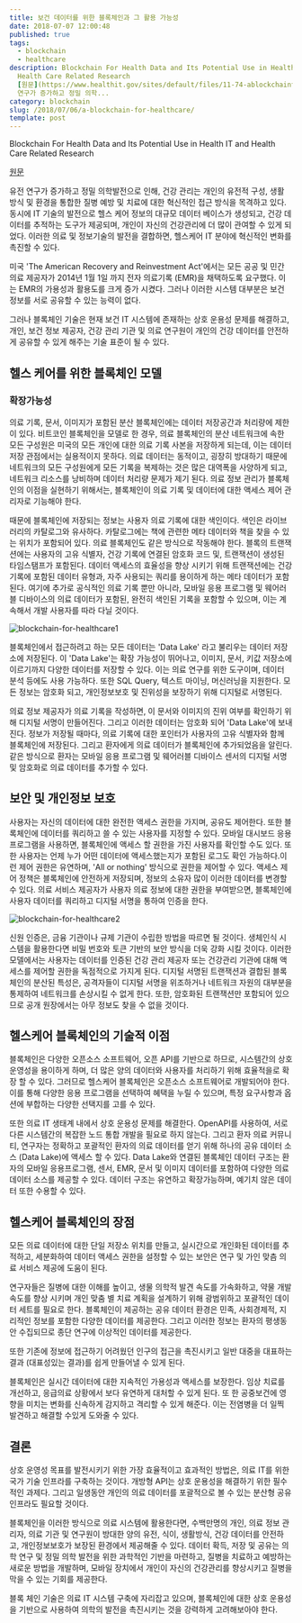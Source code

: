 ```yaml
---
title: 보건 데이터를 위한 블록체인과 그 활용 가능성
date: 2018-07-07 12:00:48
published: true
tags:
  - blockchain
  - healthcare
description: Blockchain For Health Data and Its Potential Use in Health IT and
  Health Care Related Research
  [원문](https://www.healthit.gov/sites/default/files/11-74-ablockchainforhealthcare.pdf)  유전
  연구가 증가하고 정밀 의학...
category: blockchain
slug: /2018/07/06/a-blockchain-for-healthcare/
template: post
---
```


Blockchain For Health Data and Its Potential Use in Health IT and Health Care Related Research

[원문](https://www.healthit.gov/sites/default/files/11-74-ablockchainforhealthcare.pdf)

유전 연구가 증가하고 정밀 의학발전으로 인해, 건강 관리는 개인의 유전적 구성, 생활 방식 및 환경을 통합한 질병 예방 및 치료에 대한 혁신적인 접근 방식을 목격하고 있다. 동시에 IT 기술의 발전으로 헬스 케어 정보의 대규모 데이터 베이스가 생성되고, 건강 데이터를 추적하는 도구가 제공되며, 개인이 자신의 건강관리에 더 많이 관여할 수 있게 되었다. 이러한 의료 및 정보기술의 발전을 결합하면, 헬스케어 IT 분야에 혁신적인 변화를 촉진할 수 있다.

미국 'The American Recovery and Reinvestment Act'에서는 모든 공공 및 민간 의료 제공자가 2014년 1월 1일 까지 전자 의료기록 (EMR)을 채택하도록 요구했다. 이는 EMR의 가용성과 활용도를 크게 증가 시켰다. 그러나 이러한 시스템 대부분은 보건 정보를 서로 공유할 수 있는 능력이 없다.

그러나 블록체인 기술은 현재 보건 IT 시스템에 존재하는 상호 운용성 문제를 해결하고, 개인, 보건 정보 제공자, 건강 관리 기관 및 의료 연구원이 개인의 건강 데이터를 안전하게 공유할 수 있게 해주는 기술 표준이 될 수 있다.

## 헬스 케어를 위한 블록체인 모델

### 확장가능성

의료 기록, 문서, 이미지가 포함된 분산 블록체인에는 데이터 저장공간과 처리량에 제한이 있다. 비트코인 블록체인을 모델로 한 경우, 의료 블록체인의 분산 네트워크에 속한 모든 구성원은 미국의 모든 개인에 대한 의료 기록 사본을 저장하게 되는데, 이는 데이터 저장 관점에서는 실용적이지 못하다. 의료 데이터는 동적이고, 굉장히 방대하기 때문에 네트워크의 모든 구성원에게 모든 기록을 복제하는 것은 많은 대역폭을 사양하게 되고, 네트워크 리소스를 낭비하며 데이터 처리량 문제가 제기 된다. 의료 정보 관리가 블록체인의 이점을 실현하기 위해서는, 블록체인이 의료 기록 및 데이터에 대한 액세스 제어 관리자로 기능해야 한다.

때문에 블록체인에 저장되는 정보는 사용자 의료 기록에 대한 색인이다. 색인은 라이브러리의 카탈로그와 유사하다. 카탈로그에는 책에 관련한 메타 데이터와 책을 찾을 수 있는 위치가 포함되어 있다. 의료 블록체인도 같은 방식으로 작동해야 한다. 블록의 트랜잭션에는 사용자의 고유 식별자, 건강 기록에 연결된 암호화 코드 및, 트랜잭션이 생성된 타임스탬프가 포함된다. 데이터 액세스의 효율성을 향상 시키기 위해 트랜잭션에는 건강기록에 포함된 데이터 유형과, 자주 사용되는 쿼리를 용이하게 하는 메타 데이터가 포함된다. 여기에 추가로 공식적인 의료 기록 뿐만 아니라, 모바일 응용 프로그램 및 웨어러블 디바이스의 의료 데이터가 포함된, 완전히 색인된 기록을 포함할 수 있으며, 이는 계속해서 개발 사용자를 따라 다닐 것이다.

![blockchain-for-healthcare1](../images/blockchain-for-healthcare1.png)

블록체인에서 접근하려고 하는 모든 데이터는 'Data Lake' 라고 불리우는 데이터 저장소에 저장된다. 이 'Data Lake'는 확장 가능성이 뛰어나고, 이미지, 문서, 키값 저장소에 이르기까지 다양한 데이터를 저장할 수 있다. 이는 의료 연구를 위한 도구이며, 데이터 분석 등에도 사용 가능하다. 또한 SQL Query, 텍스트 마이닝, 머신러닝을 지원한다. 모든 정보는 암호화 되고, 개인정보보호 및 진위성을 보장하기 위해 디지털로 서명된다.

의료 정보 제공자가 의료 기록을 작성하면, 이 문서와 이미지의 진위 여부를 확인하기 위해 디지털 서명이 만들어진다. 그리고 이러한 데이터는 암호화 되어 'Data Lake'에 보내진다. 정보가 저장될 때마다, 의료 기록에 대한 포인터가 사용자의 고유 식별자와 함께 블록체인에 저장된다. 그리고 환자에게 의료 데이터가 블록체인에 추가되었음을 알린다. 같은 방식으로 환자는 모바일 응용 프로그램 및 웨어러블 디바이스 센서의 디지털 서명 및 암호화로 의료 데이터를 추가할 수 있다.

## 보안 및 개인정보 보호

사용자는 자신의 데이터에 대한 완전한 액세스 권한을 가지며, 공유도 제어한다. 또한 블록체인에 데이터를 쿼리하고 쓸 수 있는 사용자를 지정할 수 있다. 모바일 대시보드 응용프로그램을 사용하면, 블록체인에 액세스 할 권한을 가진 사용자를 확인할 수도 있다. 또한 사용자는 언제 누가 어떤 데이터에 액세스했는지가 포함된 로그도 확인 가능하다.이런 제어 권한은 유연하며, 'All or nothing' 방식으로 권한을 제어할 수 있다. 액세스 제어 정책은 블록체인에 안전하게 저장되며, 정보의 소유자 많이 이러한 데이터를 변경할 수 있다. 의료 서비스 제공자가 사용자 의료 정보에 대한 권한을 부여받으면, 블록체인에 사용자 데이터를 쿼리하고 디지털 서명을 통하여 인증을 한다.

![blockchain-for-healthcare2](../images/blockchain-for-healthcare2.png)

신원 인증은, 금융 기관이나 규제 기관이 수립한 방법을 따르면 될 것이다. 생체인식 시스템을 활용한다면 비밀 번호와 토큰 기반의 보안 방식을 더욱 강화 시킬 것이다. 이러한 모델에서는 사용자는 데이터를 인증된 건강 관리 제공자 또는 건강관리 기관에 대해 액세스를 제어할 권한을 독점적으로 가지게 된다. 디지털 서명된 트랜잭션과 결합된 블록체인의 분산된 특성은, 공격자들이 디지털 서명을 위조하거나 네트워크 자원의 대부분을 통제하여 네트워크를 손상시킬 수 없게 한다. 또한, 암호화된 트랜잭션만 포함되어 있으므로 공개 원장에서는 아무 정보도 찾을 수 없을 것이다.

## 헬스케어 블록체인의 기술적 이점

블록체인은 다양한 오픈소스 소프트웨어, 오픈 API를 기반으로 하므로, 시스템간의 상호운영성을 용이하게 하며, 더 많은 양의 데이터와 사용자를 처리하기 위해 효율적을로 확장 할 수 있다. 그러므로 헬스케어 블록체인은 오픈소스 소프트웨어로 개발되어야 한다. 이를 통해 다양한 응용 프로그램을 선택하여 혜택을 누릴 수 있으며, 특정 요구사항과 옵션에 부합하는 다양한 선택지를 고를 수 있다.

또한 의료 IT 생태계 내에서 상호 운용성 문제를 해결한다. OpenAPI를 사용하여, 서로 다른 시스템간의 복잡한 노드 통합 개발을 필요로 하지 않는다. 그리고 환자 의료 커뮤니티, 연구자는 정확하고 포괄적인 환자의 의료 데이터를 얻기 위해 하나의 공유 데이터 소스 (Data Lake)에 액세스 할 수 있다. Data Lake와 연결된 블록체인 데이터 구조는 환자의 모바일 응용프로그램, 센서, EMR, 문서 및 이미지 데이터를 포함하여 다양한 의료 데이터 소스를 제공할 수 있다. 데이터 구조는 유연하고 확장가능하며, 예기치 않은 데이터 또한 수용할 수 있다.

## 헬스케어 블록체인의 장점

모든 의료 데이터에 대한 단일 저장소 위치를 만들고, 실시간으로 개인화된 데이터를 추적하고, 세분화하여 데이터 액세스 권한을 설정할 수 있는 보안은 연구 및 가인 맞츰 의료 서비스 제공에 도움이 된다.

연구자들은 질병에 대한 이해를 높이고, 생물 의학적 발견 속도를 가속화하고, 약물 개발 속도를 향상 시키며 개인 맞춤 별 치료 계획을 설계하기 위해 광범위하고 포괄적인 데이터 세트를 필요로 한다. 블록체인이 제공하는 공유 데이터 환경은 민족, 사회경제적, 지리적인 정보를 포함한 다양한 데이터를 제공한다. 그리고 이러한 정보는 환자의 평생동안 수집되므로 종단 연구에 이상적인 데이터를 제공한다.

또한 기존에 정보에 접근하기 어려웠던 인구의 접근을 촉진시키고 일반 대중을 대표하는 결과 (대표성있는 결과)를 쉽게 만들어낼 수 있게 된다.

블록체인은 실시간 데이터에 대한 지속적인 가용성과 액세스를 보장한다. 임상 치료를 개선하고, 응급의료 상황에서 보다 유연하게 대처할 수 있게 된다. 또 한 공중보건에 영향을 미치는 변화를 신속하게 감지하고 격리할 수 있게 해준다. 이는 전염병을 더 일찍 발견하고 해결할 수있게 도와줄 수 있다.

## 결론

상호 운영성 목표를 발전시키기 위한 가장 효율적이고 효과적인 방법은, 의료 IT를 위한 국가 기술 인프라를 구축하는 것이다. 개방형 API는 상호 운용성을 해결하기 위한 필수적인 과제다. 그리고 일생동안 개인의 의료 데이터를 포괄적으로 볼 수 있는 분산형 공유 인프라도 필요할 것이다.

블록체인을 이러한 방식으로 의료 시스템에 활용한다면, 수백만명의 개인, 의료 정보 관리자, 의료 기관 및 연구원이 방대한 양의 유전, 식이, 생활방식, 건강 데이터를 안전하고, 개인정보보호가 보장된 환경에서 제공해줄 수 있다. 데이터 확득, 저장 및 공유는 의학 연구 및 정밀 의학 발전을 위한 과학적인 기반을 마련하고, 질병을 치료하고 예방하는 새로운 방법을 개발하며, 모바일 장치에서 개인이 자신의 건강관리를 향상시키고 질병을 막을 수 있는 기회를 제공한다.

블록 체인 기술은 의료 IT 시스템 구축에 자리잡고 있으며, 블록체인에 대한 상호 운용성을 기반으로 사용하여 의학의 발전을 촉진시키는 것을 강력하게 고려해보아야 한다.
